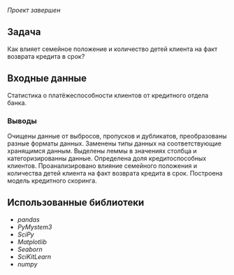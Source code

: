 *Проект завершен*

## Задача
Как влияет семейное положение и количество детей клиента на факт возврата кредита в срок?


## Входные данные
Статистика о платёжеспособности клиентов от кредитного отдела банка.

### Выводы
Очищены данные от выбросов, пропусков и дубликатов, преобразованы разные форматы данных. 
Заменены типы данных на соответствующие хранящимся данным.
Выделены леммы в значениях столбца и категоризированны данные.
Определена доля кредитоспособных клиентов.
Проанализировано влияние семейного положения и количества детей клиента на факт возврата кредита в срок. 
Построена модель кредитного скоринга.

## Использованные библиотеки
- *pandas*
- *PyMystem3*
- *SciPy*
- *Matplotlib*
- *Seaborn*
- *SciKitLearn*
- *numpy*

